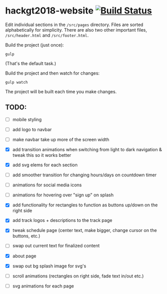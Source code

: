 # hackgt2018-website [![Build Status](https://travis-ci.org/HackGT/hackgt2018-website.svg?branch=master)](https://travis-ci.org/HackGT/hackgt2018-website)

Edit individual sections in the `/src/pages` directory. Files are sorted alphabetically for simplicity. There are also two
other important files, `/src/header.html` and `/src/footer.html`.

Build the project (just once):
```
gulp
```

(That's the default task.)

Build the project and then watch for changes:
```
gulp watch
```
The project will be built each time you make changes.

## TODO:
- [ ] mobile styling
- [ ] add logo to navbar 
- [ ] make navbar take up more of the screen width
- [x] add transition animations when switching from light to dark navigation & tweak this so it works better
- [x] add svg elems for each section
- [ ] add smoother transition for changing hours/days on countdown timer 
- [ ] animations for social media icons
- [ ] animations for hovering over "sign up" on splash
- [x] add functionality for rectangles to function as buttons up/down on the right side
- [x] add track logos + descriptions to the track page
- [x] tweak schedule page (center text, make bigger, change cursor on the buttons, etc.)
- [ ] swap out current text for finalized content
- [x] about page
- [x] swap out bg splash image for svg's
- [ ] scroll animations (rectangles on right side, fade text in/out etc.)
- [ ] svg animations for each page

